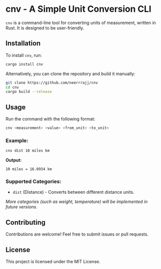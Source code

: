 # cnv - A Simple Unit Conversion CLI

`cnv` is a command-line tool for converting units of measurement, written in Rust. It is designed to be user-friendly.

## Installation

To install `cnv`, run:

```sh
cargo install cnv
```

Alternatively, you can clone the repository and build it manually:

```sh
git clone https://github.com/neerrrajj/cnv
cd cnv
cargo build --release
```

## Usage

Run the command with the following format:

```sh
cnv <measurement> <value> <from_unit> <to_unit>
```

### Example:

```sh
cnv dist 10 miles km
```

**Output:**

```
10 miles = 16.0934 km
```

### Supported Categories:

- `dist` (Distance) - Converts between different distance units.

_More categories (such as weight, temperature) will be implemented in future versions._

## Contributing

Contributions are welcome! Feel free to submit issues or pull requests.

## License

This project is licensed under the MIT License.
